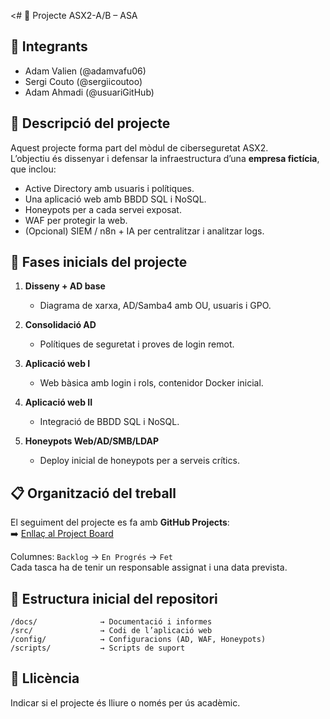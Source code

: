 <# 📌 Projecte ASX2-A/B – ASA

## 👥 Integrants
- Adam Valien (@adamvafu06)
- Sergi Couto (@sergiicoutoo)
- Adam Ahmadi (@usuariGitHub)

## 🎯 Descripció del projecte
Aquest projecte forma part del mòdul de ciberseguretat ASX2.  
L’objectiu és dissenyar i defensar la infraestructura d’una **empresa fictícia**, que inclou:
- Active Directory amb usuaris i polítiques.
- Una aplicació web amb BBDD SQL i NoSQL.
- Honeypots per a cada servei exposat.
- WAF per protegir la web.
- (Opcional) SIEM / n8n + IA per centralitzar i analitzar logs.

## 📆 Fases inicials del projecte
1. **Disseny + AD base**  
   - Diagrama de xarxa, AD/Samba4 amb OU, usuaris i GPO.

2. **Consolidació AD**  
   - Polítiques de seguretat i proves de login remot.

3. **Aplicació web I**  
   - Web bàsica amb login i rols, contenidor Docker inicial.

4. **Aplicació web II**  
   - Integració de BBDD SQL i NoSQL.

5. **Honeypots Web/AD/SMB/LDAP**  
   - Deploy inicial de honeypots per a serveis crítics.

## 📋 Organització del treball
El seguiment del projecte es fa amb **GitHub Projects**:  
➡️ [Enllaç al Project Board](URL_DEL_PROJECT)

Columnes: `Backlog` → `En Progrés` → `Fet`  
Cada tasca ha de tenir un responsable assignat i una data prevista.

## 📂 Estructura inicial del repositori
```
/docs/              → Documentació i informes
/src/               → Codi de l’aplicació web
/config/            → Configuracions (AD, WAF, Honeypots)
/scripts/           → Scripts de suport
```

## 📝 Llicència
Indicar si el projecte és lliure o només per ús acadèmic.
